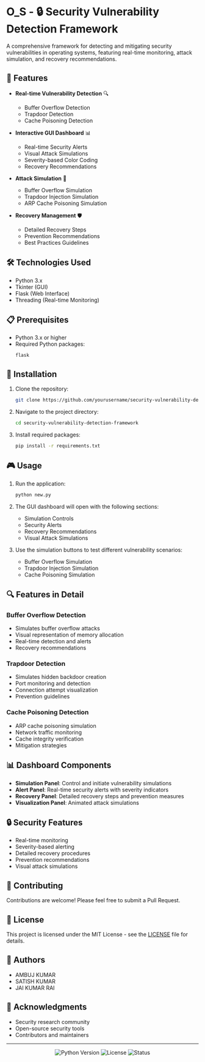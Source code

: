 # O_S - 🔒 Security Vulnerability Detection Framework

A comprehensive framework for detecting and mitigating security vulnerabilities in operating systems, featuring real-time monitoring, attack simulation, and recovery recommendations.

## 🚀 Features

- **Real-time Vulnerability Detection** 🔍
  - Buffer Overflow Detection
  - Trapdoor Detection
  - Cache Poisoning Detection

- **Interactive GUI Dashboard** 📊
  - Real-time Security Alerts
  - Visual Attack Simulations
  - Severity-based Color Coding
  - Recovery Recommendations

- **Attack Simulation** 🎯
  - Buffer Overflow Simulation
  - Trapdoor Injection Simulation
  - ARP Cache Poisoning Simulation

- **Recovery Management** 🛡️
  - Detailed Recovery Steps
  - Prevention Recommendations
  - Best Practices Guidelines

## 🛠️ Technologies Used

- Python 3.x
- Tkinter (GUI)
- Flask (Web Interface)
- Threading (Real-time Monitoring)

## 📋 Prerequisites

- Python 3.x or higher
- Required Python packages:
  ```
  flask
  ```

## 🔧 Installation

1. Clone the repository:
   ```bash
   git clone https://github.com/yourusername/security-vulnerability-detection-framework.git
   ```

2. Navigate to the project directory:
   ```bash
   cd security-vulnerability-detection-framework
   ```

3. Install required packages:
   ```bash
   pip install -r requirements.txt
   ```

## 🎮 Usage

1. Run the application:
   ```bash
   python new.py
   ```

2. The GUI dashboard will open with the following sections:
   - Simulation Controls
   - Security Alerts
   - Recovery Recommendations
   - Visual Attack Simulations

3. Use the simulation buttons to test different vulnerability scenarios:
   - Buffer Overflow Simulation
   - Trapdoor Injection Simulation
   - Cache Poisoning Simulation

## 🔍 Features in Detail

### Buffer Overflow Detection
- Simulates buffer overflow attacks
- Visual representation of memory allocation
- Real-time detection and alerts
- Recovery recommendations

### Trapdoor Detection
- Simulates hidden backdoor creation
- Port monitoring and detection
- Connection attempt visualization
- Prevention guidelines

### Cache Poisoning Detection
- ARP cache poisoning simulation
- Network traffic monitoring
- Cache integrity verification
- Mitigation strategies

## 📊 Dashboard Components

- **Simulation Panel**: Control and initiate vulnerability simulations
- **Alert Panel**: Real-time security alerts with severity indicators
- **Recovery Panel**: Detailed recovery steps and prevention measures
- **Visualization Panel**: Animated attack simulations

## 🔒 Security Features

- Real-time monitoring
- Severity-based alerting
- Detailed recovery procedures
- Prevention recommendations
- Visual attack simulations

## 🤝 Contributing

Contributions are welcome! Please feel free to submit a Pull Request.

## 📝 License

This project is licensed under the MIT License - see the [LICENSE](LICENSE.md) file for details.

## 👥 Authors

- AMBUJ KUMAR
- SATISH KUMAR
- JAI KUMAR RAI

## 🙏 Acknowledgments

- Security research community
- Open-source security tools
- Contributors and maintainers

---

<p align="center">
  <img src="https://img.shields.io/badge/python-3.x-blue.svg" alt="Python Version">
  <img src="https://img.shields.io/badge/license-MIT-green.svg" alt="License">
  <img src="https://img.shields.io/badge/status-active-success.svg" alt="Status">
</p>
